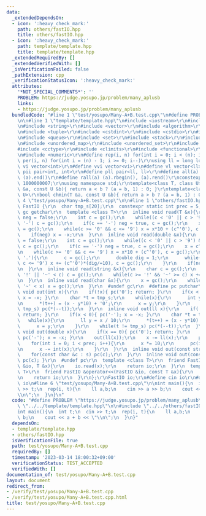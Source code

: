 ```yaml
---
data:
  _extendedDependsOn:
  - icon: ':heavy_check_mark:'
    path: others/fastIO.hpp
    title: others/fastIO.hpp
  - icon: ':heavy_check_mark:'
    path: template/template.hpp
    title: template/template.hpp
  _extendedRequiredBy: []
  _extendedVerifiedWith: []
  _isVerificationFailed: false
  _pathExtension: cpp
  _verificationStatusIcon: ':heavy_check_mark:'
  attributes:
    '*NOT_SPECIAL_COMMENTS*': ''
    PROBLEM: https://judge.yosupo.jp/problem/many_aplusb
    links:
    - https://judge.yosupo.jp/problem/many_aplusb
  bundledCode: "#line 1 \"test/yosupo/Many-A+B.test.cpp\"\n#define PROBLEM \"https://judge.yosupo.jp/problem/many_aplusb\"\
    \n\n#line 1 \"template/template.hpp\"\n#include <iostream>\r\n#include <cmath>\r\
    \n#include <string>\r\n#include <vector>\r\n#include <algorithm>\r\n#include <utility>\r\
    \n#include <tuple>\r\n#include <cstdint>\r\n#include <cstdio>\r\n#include <map>\r\
    \n#include <queue>\r\n#include <set>\r\n#include <stack>\r\n#include <deque>\r\
    \n#include <unordered_map>\r\n#include <unordered_set>\r\n#include <bitset>\r\n\
    #include <cctype>\r\n#include <climits>\r\n#include <functional>\r\n#include <cassert>\r\
    \n#include <numeric>\r\n#define rep(i, n) for(int i = 0; i < (n); i++)\r\n#define\
    \ per(i, n) for(int i = (n) - 1; i >= 0; i--)\r\nusing ll = long long;\r\n#define\
    \ vi vector<int>\r\n#define vvi vector<vi>\r\n#define vl vector<ll>\r\n#define\
    \ pii pair<int, int>\r\n#define pll pair<ll, ll>\r\n#define all(a) (a).begin(),\
    \ (a).end()\r\n#define rall(a) (a).rbegin(), (a).rend()\r\nconstexpr int mod =\
    \ 1000000007;\r\nusing namespace std;\r\ntemplate<class T, class U>\r\nbool chmax(T\
    \ &a, const U &b){ return a < b ? (a = b, 1) : 0; }\r\ntemplate<class T, class\
    \ U>\r\nbool chmin(T &a, const U &b){ return a > b ? (a = b, 1) : 0; }\n#line\
    \ 4 \"test/yosupo/Many-A+B.test.cpp\"\n\n#line 1 \"others/fastIO.hpp\"\nstruct\
    \ FastIO {\r\n  char tmp_s[20];\r\n  constexpr static int prec = 5;\r\n  #define\
    \ gc getchar\r\n  template <class T>\r\n  inline void read(T &x){\r\n    bool\
    \ neg = false;\r\n    int c = gc();\r\n    while((c < '0' || c > '9') && c !=\
    \ '-') c = gc();\r\n    if(c == '-') neg = true, c = gc();\r\n    x = c^'0'; c\
    \ = gc();\r\n    while(c >= '0' && c <= '9') x = x*10 + (c^'0'), c = gc();\r\n\
    \    if(neg) x = -x;\r\n  }\r\n  inline void read(double &x){\r\n    bool neg\
    \ = false;\r\n    int c = gc();\r\n    while((c < '0' || c > '9') && c != '-')\
    \ c = gc();\r\n    if(c == '-') neg = true, c = gc();\r\n    x = c^'0'; c = gc();\r\
    \n    while(c >= '0' && c <= '9') x = x*10 + (c^'0'), c = gc();\r\n    if(c ==\
    \ '.'){\r\n      c = gc();\r\n      double dig = 1;\r\n      while(c >= '0' &&\
    \ c <= '9') x += (c^'0')*(dig/=10), c = gc();\r\n    }\r\n    if(neg) x = -x;\r\
    \n  }\r\n  inline void read(string &x){\r\n    char c = gc();\r\n    while(c <\
    \ '!' || '~' < c) c = gc();\r\n    while(c >= '!' && '~' >= c) x += c, c = gc();\r\
    \n  }\r\n  inline void read(char &x){\r\n    x = gc();\r\n    while(x < '!' ||\
    \ '~' < x) x = gc();\r\n  }\r\n  #undef gc\r\n  #define pc putchar\r\n  inline\
    \ void out(int x){\r\n    if(!x){ pc('0'); return; }\r\n    if(x < 0){ pc('-');\
    \ x = -x; }\r\n    char *t = tmp_s;\r\n    while(x){\r\n      int y = x / 10;\r\
    \n      *(t++) = (x - y*10) + '0';\r\n      x = y;\r\n    }\r\n    while(t !=\
    \ tmp_s) pc(*(--t));\r\n  }\r\n  inline void out(ll x){\r\n    if(!x){ pc('0');\
    \ return; }\r\n    if(x < 0){ pc('-'); x = -x; }\r\n    char *t = tmp_s;\r\n \
    \   while(x){\r\n      ll y = x / 10;\r\n      *(t++) = (x - y*10) + '0';\r\n\
    \      x = y;\r\n    }\r\n    while(t != tmp_s) pc(*(--t));\r\n  }\r\n  inline\
    \ void out(double x){\r\n    if(x == 0){ pc('0'); return; }\r\n    if(x < 0){\
    \ pc('-'); x = -x; }\r\n    out(ll(x));\r\n    x -= ll(x);\r\n    pc('.');\r\n\
    \    for(int i = 0; i < prec; i++){\r\n      x *= 10;\r\n      pc(int(x) + '0');\r\
    \n      x -= int(x);\r\n    }\r\n  }\r\n  inline void out(const string &s){\r\n\
    \    for(const char &c : s) pc(c);\r\n  }\r\n  inline void out(const char &c){\
    \ pc(c); }\r\n  #undef pc\r\n  template <class T>\r\n  friend FastIO &operator>>(FastIO\
    \ &io, T &x){\r\n    io.read(x);\r\n    return io;\r\n  }\r\n  template <class\
    \ T>\r\n  friend FastIO &operator<<(FastIO &io, const T &x){\r\n    io.out(x);\r\
    \n    return io;\r\n  }\r\n};\r\nFastIO io;\r\n#define cin io\r\n#define cout\
    \ io\n#line 6 \"test/yosupo/Many-A+B.test.cpp\"\n\nint main(){\n  int t;\n  cin\
    \ >> t;\n  rep(i, t){\n    ll a,b;\n    cin >> a >> b;\n    cout << a + b << \"\
    \\n\";\n  }\n}\n"
  code: "#define PROBLEM \"https://judge.yosupo.jp/problem/many_aplusb\"\n\n#include\
    \ \"../../template/template.hpp\"\n\n#include \"../../others/fastIO.hpp\"\n\n\
    int main(){\n  int t;\n  cin >> t;\n  rep(i, t){\n    ll a,b;\n    cin >> a >>\
    \ b;\n    cout << a + b << \"\\n\";\n  }\n}"
  dependsOn:
  - template/template.hpp
  - others/fastIO.hpp
  isVerificationFile: true
  path: test/yosupo/Many-A+B.test.cpp
  requiredBy: []
  timestamp: '2023-03-14 18:00:32+09:00'
  verificationStatus: TEST_ACCEPTED
  verifiedWith: []
documentation_of: test/yosupo/Many-A+B.test.cpp
layout: document
redirect_from:
- /verify/test/yosupo/Many-A+B.test.cpp
- /verify/test/yosupo/Many-A+B.test.cpp.html
title: test/yosupo/Many-A+B.test.cpp
---
```

